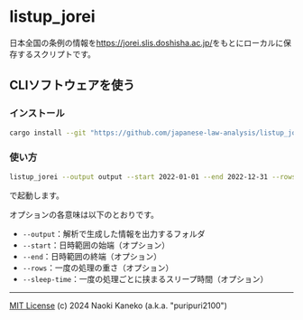 # listup_jorei

日本全国の条例の情報を<https://jorei.slis.doshisha.ac.jp/>をもとにローカルに保存するスクリプトです。


## CLIソフトウェアを使う

### インストール

```sh
cargo install --git "https://github.com/japanese-law-analysis/listup_jorei.git"
```

### 使い方

```sh
listup_jorei --output output --start 2022-01-01 --end 2022-12-31 --rows 50 --sleep-time 500
```

で起動します。

オプションの各意味は以下のとおりです。

- `--output`：解析で生成した情報を出力するフォルダ
- `--start`：日時範囲の始端（オプション）
- `--end`：日時範囲の終端（オプション）
- `--rows`：一度の処理の重さ（オプション）
- `--sleep-time`：一度の処理ごとに挟まるスリープ時間（オプション）

---

[MIT License](https://github.com/japanese-law-analysis/listup_jorei/blob/master/LICENSE)
(c) 2024 Naoki Kaneko (a.k.a. "puripuri2100")


